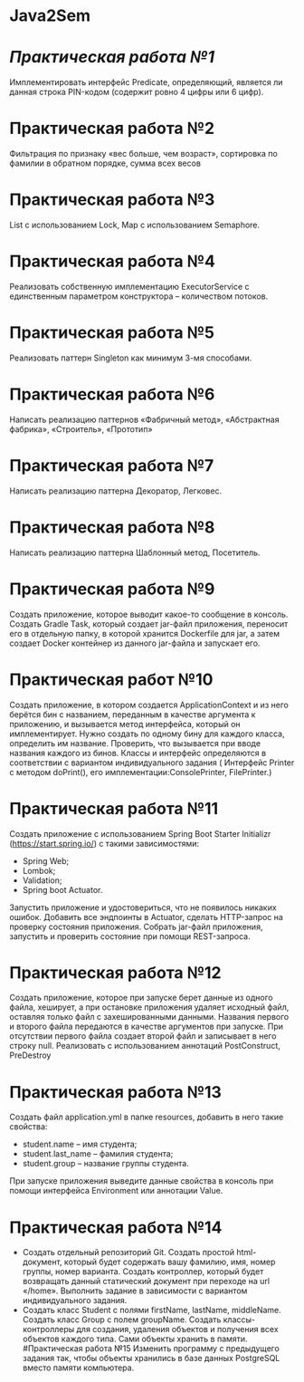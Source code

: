 # Java2Sem
# ***Практическая работа №1***
 Имплементировать интерфейс Predicate, определяющий, является ли данная строка PIN-кодом (содержит ровно 4 цифры или 6 цифр).
# Практическая работа №2
 Фильтрация по признаку «вес больше, чем возраст», сортировка по фамилии в обратном порядке, сумма всех весов
# Практическая работа №3
 List с использованием Lock, Map с использованием Semaphore.
# Практическая работа №4
 Реализовать собственную имплементацию ExecutorService с единственным параметром конструктора – количеством потоков.
# Практическая работа №5
 Реализовать паттерн Singleton как минимум 3-мя способами.
# Практическая работа №6
 Написать реализацию паттернов «Фабричный метод», «Абстрактная фабрика», «Строитель», «Прототип»
# Практическая работа №7
 Написать реализацию паттерна Декоратор, Легковес.
# Практическая работа №8
 Написать реализацию паттерна Шаблонный метод, Посетитель.
# Практическая работа №9
 Создать приложение, которое выводит какое-то сообщение в консоль. Создать Gradle Task, который создает jar-файл приложения, переносит его в
 отдельную папку, в которой хранится Dockerfile для jar, а затем создает Docker контейнер из данного jar-файла и запускает его.
# Практическая работ №10
 Создать приложение, в котором создается ApplicationContext и из него берётся бин с названием, переданным в качестве аргумента к приложению, и
 вызывается метод интерфейса, который он имплементирует. Нужно создать по одному бину для каждого класса, определить им название. Проверить, что
 вызывается при вводе названия каждого из бинов. Классы и интерфейс определяются в соответствии с вариантом индивидуального задания ( Интерфейс Printer с методом doPrint(), его     имплементации:ConsolePrinter, FilePrinter.)
# Практическая работа №11
Создать приложение с использованием Spring Boot Starter Initializr
(https://start.spring.io/) с такими зависимостями:
* Spring Web;
* Lombok;
* Validation;
* Spring boot Actuator.<br>

Запустить приложение и удостовериться, что не появилось никаких ошибок. Добавить все эндпоинты в Actuator, сделать HTTP-запрос на проверку состояния приложения. Собрать jar-файл приложения, запустить и проверить состояние при помощи REST-запроса.
# Практическая работа №12
 Создать приложение, которое при запуске берет данные из одного файла, хеширует, а при остановке приложения удаляет исходный файл, оставляя только файл с захешированными данными. Названия первого и второго файла передаются в качестве аргументов при запуске. При отсутствии первого файла создает второй файл и записывает в него строку null.
Реализовать с использованием аннотаций PostConstruct, PreDestroy
# Практическая работа №13
Создать файл application.yml в папке resources, добавить в него такие свойства:
* student.name – имя студента;
* student.last_name – фамилия студента;
* student.group – название группы студента.<br>

При запуске приложения выведите данные свойства в консоль при
помощи интерфейса Environment или аннотации Value.
# Практическая работа №14
* Создать отдельный репозиторий Git. Создать простой html-документ, который будет содержать вашу фамилию, имя, номер группы, номер варианта. Создать контроллер, который будет возвращать данный статический документ при переходе на url «/home». Выполнить задание в зависимости с вариантом индивидуального задания.
* Создать класс Student с полями firstName, lastName, middleName. Создать класс Group с полем groupName. Создать классы-контроллеры для создания, удаления объектов и получения всех объектов каждого типа. Сами объекты хранить в памяти.
#Практическая работа №15
Изменить программу с предыдущего задания так, чтобы объекты хранились в базе данных PostgreSQL вместо памяти компьютера.


